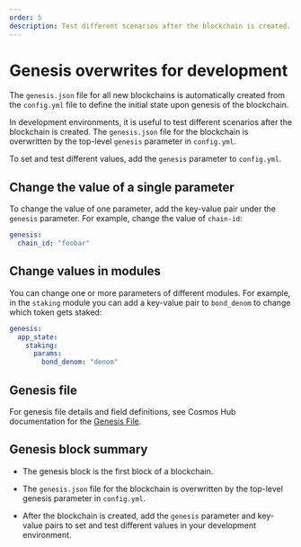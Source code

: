 ```yaml
---
order: 5
description: Test different scenarios after the blockchain is created.
---
```


# Genesis overwrites for development

The `genesis.json` file for all new blockchains is automatically created from the `config.yml` file to define the initial state upon genesis of the blockchain.

In development environments, it is useful to test different scenarios after the blockchain is created. The `genesis.json` file for the blockchain is overwritten by the top-level `genesis` parameter in `config.yml`.

To set and test different values, add the `genesis` parameter to `config.yml`.

## Change the value of a single parameter

To change the value of one parameter, add the key-value pair under the `genesis` parameter. For example, change the value of `chain-id`:

```yml
genesis:
  chain_id: "foobar"
```

## Change values in modules

You can change one or more parameters of different modules. For example, in the `staking` module you can add a key-value pair to `bond_denom` to change which token gets staked:

```yml
genesis:
  app_state:
    staking:
      params:
        bond_denom: "denom"
```

## Genesis file

For genesis file details and field definitions, see Cosmos Hub documentation for the [Genesis File](https://hub.cosmos.network/main/resources/genesis.html).

## Genesis block summary

- The genesis block is the first block of a blockchain.

- The `genesis.json` file for the blockchain is overwritten by the top-level genesis parameter in `config.yml`.

- After the blockchain is created, add the `genesis` parameter and key-value pairs to set and test different values in your development environment.
